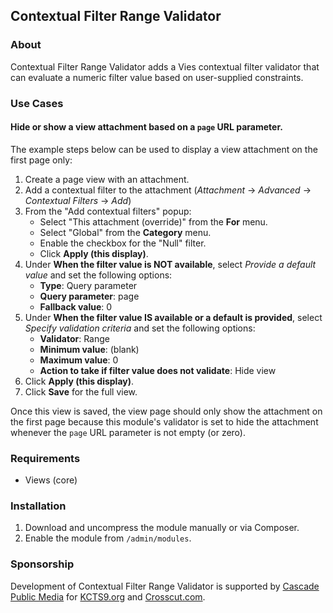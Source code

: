 Contextual Filter Range Validator
---------------------------------

### About

Contextual Filter Range Validator adds a Vies contextual filter validator that 
can evaluate a numeric filter value based on user-supplied constraints.

### Use Cases

#### Hide or show a view attachment based on a `page` URL parameter.

The example steps below can be used to display a view attachment on the first
page only:

1. Create a page view with an attachment.
1. Add a contextual filter to the attachment (*Attachment* -> *Advanced* ->
*Contextual Filters* -> *Add*)
1. From the "Add contextual filters" popup:
    - Select "This attachment (override)" from the **For** menu.
    - Select "Global" from the **Category** menu.
    - Enable the checkbox for the "Null" filter.
    - Click **Apply (this display)**.
1. Under **When the filter value is NOT available**, select *Provide a default
value* and set the following options:
    - **Type**: Query parameter
    - **Query parameter**: page
    - **Fallback value**: 0
1. Under **When the filter value IS available or a default is provided**, select
*Specify validation criteria* and set the following options:
    - **Validator**: Range
    - **Minimum value**: (blank)
    - **Maximum value**: 0
    - **Action to take if filter value does not validate**: Hide view
1. Click **Apply (this display)**.
1. Click **Save** for the full view.

Once this view is saved, the view page should only show the attachment on the 
first page because this module's validator is set to hide the attachment 
whenever the `page` URL parameter is not empty (or zero).

### Requirements

- Views (core)

### Installation

1. Download and uncompress the module manually or via Composer.
1. Enable the module from `/admin/modules`.

### Sponsorship

Development of Contextual Filter Range Validator is supported by 
[Cascade Public Media](https://www.drupal.org/cascade-public-media)
for [KCTS9.org](https://kcts9.org/) and [Crosscut.com](https://crosscut.com/).
